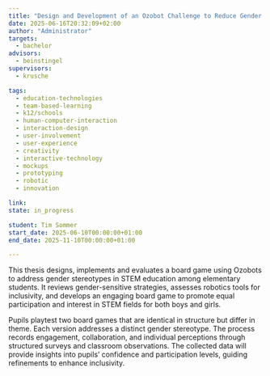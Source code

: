 ```yaml
---
title: "Design and Development of an Ozobot Challenge to Reduce Gender Stereotypes in STEM Education"
date: 2025-06-16T20:32:09+02:00
author: "Administrator"
targets:
  - bachelor
advisors:
  - beinstingel
supervisors:
  - krusche

tags:
  - education-technologies
  - team-based-learning
  - k12/schools
  - human-computer-interaction
  - interaction-design
  - user-involvement
  - user-experience
  - creativity
  - interactive-technology
  - mockups
  - prototyping
  - robotic
  - innovation

link: 
state: in_progress

student: Tim Sommer
start_date: 2025-06-10T00:00:00+01:00
end_date: 2025-11-10T00:00:00+01:00

---
```

This thesis designs, implements and evaluates a board game using Ozobots to address gender stereotypes in STEM education among elementary students. It reviews gender-sensitive strategies, assesses robotics tools for inclusivity, and develops an engaging board game to promote equal participation and interest in STEM fields for both boys and girls.

Pupils playtest two board games that are identical in structure but differ in theme. Each version addresses a distinct gender stereotype. The process records engagement, collaboration, and individual perceptions through structured surveys and classroom observations. The collected data will provide insights into pupils’ confidence and participation levels, guiding refinements to enhance inclusivity.
